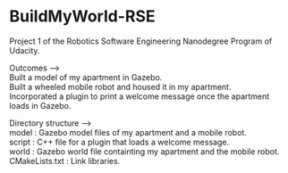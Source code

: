 # BuildMyWorld-RSE
Project 1 of the Robotics Software Engineering Nanodegree Program of Udacity. 

Outcomes -->\
Built a model of my apartment in Gazebo.\
Built a wheeled mobile robot and housed it in my apartment.\
Incorporated a plugin to print a welcome message once the apartment loads in Gazebo.

Directory structure -->\
model : Gazebo model files of my apartment and a mobile robot.\
script : C++ file for a plugin that loads a welcome message.\
world : Gazebo world file containting my apartment and the mobile robot.\
CMakeLists.txt : Link libraries.


